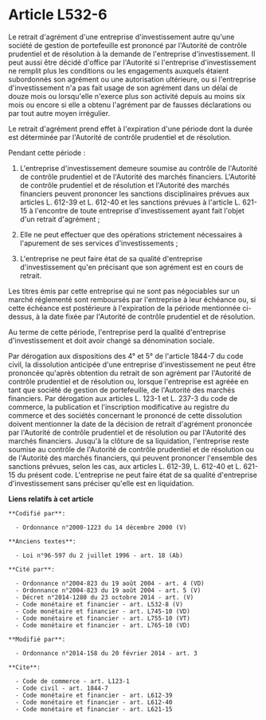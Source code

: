 # Article L532-6

Le retrait d'agrément d'une entreprise d'investissement autre qu'une société de gestion de portefeuille est prononcé par
l'Autorité de contrôle prudentiel et de résolution à la demande de l'entreprise d'investissement. Il peut aussi être décidé
d'office par l'Autorité si l'entreprise d'investissement ne remplit plus les conditions ou les engagements auxquels étaient
subordonnés son agrément ou une autorisation ultérieure, ou si l'entreprise d'investissement n'a pas fait usage de son
agrément dans un délai de douze mois ou lorsqu'elle n'exerce plus son activité depuis au moins six mois ou encore si elle a
obtenu l'agrément par de fausses déclarations ou par tout autre moyen irrégulier. 

Le retrait d'agrément prend effet à l'expiration d'une période dont la durée est déterminée par l'Autorité de contrôle
prudentiel et de résolution. 

Pendant cette période : 

1. L'entreprise d'investissement demeure soumise au contrôle de l'Autorité de contrôle prudentiel et de l'Autorité des
marchés financiers. L'Autorité de contrôle prudentiel et de résolution et l'Autorité des marchés financiers peuvent prononcer
les sanctions disciplinaires prévues aux articles L. 612-39 et L. 612-40 et les sanctions prévues à l'article L. 621-15 à
l'encontre de toute entreprise d'investissement ayant fait l'objet d'un retrait d'agrément ; 

2. Elle ne peut effectuer que des opérations strictement nécessaires à l'apurement de ses services d'investissements ; 

3. L'entreprise ne peut faire état de sa qualité d'entreprise d'investissement qu'en précisant que son agrément est en cours
de retrait. 

Les titres émis par cette entreprise qui ne sont pas négociables sur un marché réglementé sont remboursés par l'entreprise à
leur échéance ou, si cette échéance est postérieure à l'expiration de la période mentionnée ci-dessus, à la date fixée par
l'Autorité de contrôle prudentiel et de résolution. 

Au terme de cette période, l'entreprise perd la qualité d'entreprise d'investissement et doit avoir changé sa dénomination
sociale. 

Par dérogation aux dispositions des 4° et 5° de l'article 1844-7 du code civil, la dissolution anticipée d'une entreprise
d'investissement ne peut être prononcée qu'après obtention du retrait de son agrément par l'Autorité de contrôle prudentiel
et de résolution ou, lorsque l'entreprise est agréée en tant que société de gestion de portefeuille, de l'Autorité des
marchés financiers. Par dérogation aux articles L. 123-1 et L. 237-3 du code de commerce, la publication et l'inscription
modificative au registre du commerce et des sociétés concernant le prononcé de cette dissolution doivent mentionner la date
de la décision de retrait d'agrément prononcée par l'Autorité de contrôle prudentiel et de résolution ou par l'Autorité des
marchés financiers. Jusqu'à la clôture de sa liquidation, l'entreprise reste soumise au contrôle de l'Autorité de contrôle
prudentiel et de résolution ou de l'Autorité des marchés financiers, qui peuvent prononcer l'ensemble des sanctions prévues,
selon les cas, aux articles L. 612-39, L. 612-40 et L. 621-15 du présent code. L'entreprise ne peut faire état de sa qualité
d'entreprise d'investissement sans préciser qu'elle est en liquidation.

**Liens relatifs à cet article**

	**Codifié par**:

	  - Ordonnance n°2000-1223 du 14 décembre 2000 (V)

	**Anciens textes**:

	  - Loi n°96-597 du 2 juillet 1996 - art. 18 (Ab)

	**Cité par**:

	  - Ordonnance n°2004-823 du 19 août 2004 - art. 4 (VD)
	  - Ordonnance n°2004-823 du 19 août 2004 - art. 5 (V)
	  - Décret n°2014-1280 du 23 octobre 2014 - art. (V)
	  - Code monétaire et financier - art. L532-8 (V)
	  - Code monétaire et financier - art. L745-10 (VD)
	  - Code monétaire et financier - art. L755-10 (VT)
	  - Code monétaire et financier - art. L765-10 (VD)

	**Modifié par**:

	  - Ordonnance n°2014-158 du 20 février 2014 - art. 3

	**Cite**:

	  - Code de commerce - art. L123-1
	  - Code civil - art. 1844-7
	  - Code monétaire et financier - art. L612-39
	  - Code monétaire et financier - art. L612-40
	  - Code monétaire et financier - art. L621-15
